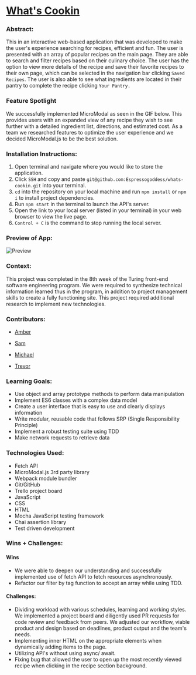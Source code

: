 # [What's Cookin](https://espressogoddess.github.io/whats-cookin/) 

### Abstract:
This in an interactive web-based application that was developed to make the user's experience searching for recipes, efficient and fun. The user is presented with an array of popular recipes on the main page. They are able to search and filter recipes based on their culinary choice. The user has the option to view more details of the recipe and save their favorite recipes to their own page, which can be selected in the navigation bar clicking `Saved Recipes`. The user is also able to see what ingredients are located in their pantry to complete the recipe clicking `Your Pantry.`

### Feature Spotlight
We successfully implemented MicroModal as seen in the GIF below. This provides users with an expanded view of any recipe they wish to see further with a detailed ingredient list, directions, and estimated cost. As a team we researched features to optimize the user experience and we decided MicroModal.js to be the best solution.

### Installation Instructions:
1. Open terminal and navigate where you would like to store the application. 
1. Click `SSH` and copy and paste `git@github.com:Espressogoddess/whats-cookin.git` into your terminal.
1. `cd` into the repository on your local machine and run `npm install` or `npm i` to install project dependencies.
1. Run `npm start` in the terminal to launch the API's server. 
1. Open the link to your local server (listed in your terminal) in your web browser to view the live page.
1. `Control + C` is the command to stop running the local server. 

### Preview of App:

![Preview]()

### Context:

This project was completed in the 8th week of the Turing front-end software engineering program. We were required to synthesize technical information learned thus in the program, in addition to project management skills to create a fully functioning site. This project required additional research to implement new technologies.

### Contributors:

- [Amber](https://github.com/Espressogoddess)

- [Sam](https://github.com/SamanthaMcElhinney)

- [Michael](https://github.com/mrlobatoman)

- [Trevor](https://github.com/trevorfitz0)

### Learning Goals:

- Use object and array prototype methods to perform data manipulation
- Implement ES6 classes with a complex data model
- Create a user interface that is easy to use and clearly displays information
- Write modular, reusable code that follows SRP (Single Responsibility Principle)
- Implement a robust testing suite using TDD
- Make network requests to retrieve data

### Technologies Used:
- Fetch API
- MicroModal.js 3rd party library
- Webpack module bundler
- Git/GitHub
- Trello project board
- JavaScript
- CSS
- HTML
- Mocha JavaScript testing framework
- Chai assertion library
- Test driven development

### Wins + Challenges:

#### Wins
- We were able to deepen our understanding and successfully implemented use of fetch API to fetch resources asynchronously.
- Refactor our filter by tag function to accept an array while using TDD.

#### Challenges:
- Dividing workload with various schedules, learning and working styles. We implemented a project board and diligently used PR requests for code review and feedback from peers. We adjusted our workflow, viable product and design based on deadlines, product output and the team's needs.
- Implementing inner HTML on the appropriate elements when dynamically adding items to the page.
- Utilizing API's without using async/ await.
- Fixing bug that allowed the user to open up the most recently viewed recipe when clicking in the recipe section background.